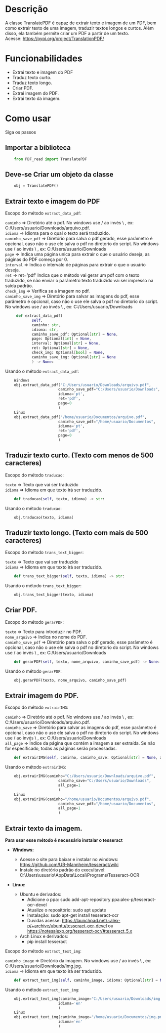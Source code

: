 # Descrição
A classe TranslatePDF é capaz de extrair texto e imagem de um PDF, bem como extrair texto de uma imagem, traduzir textos longos e curtos. Além disso, ela também permite criar um PDF a partir de um texto. <br>
Acesse: https://pypi.org/project/TranslationPDF/

# Funcionabilidades
* Extrai texto e imagem do PDF <br>
* Traduz texto curto. <br>
* Traduz texto longo. <br>
* Criar PDF. <br>
* Extrai imagem do PDF. <br>
* Extrai texto da imagem. <br>

# Como usar
Siga os passos

## Importar a biblioteca <br>
```python
    from PDF_read import TranslatePDF
```

## Deve-se Criar um objeto da classe 

```python
    obj = TranslatePDF()  
```
## Extrair texto e imagem do PDF
Escopo do método `extract_data_pdf`:<br>

`caminho` => Diretório até o pdf. No windows use / ao invés \ , ex: C:/Users/usuario/Downloads/arquivo.pdf. <br>
`idioma` => Idioma para o qual o texto será traduzido. <br>
`caminho_save_pdf` => Diretório para salva o pdf gerado, esse parâmetro é opcional, caso não o use ele salva o pdf no diretorio do script. No windows use / ao invés \ , ex: C:/Users/usuario/Downloads <br>
`page` => Indica uma página unica para extrair o que o usuário deseja, as páginas do PDF começa por 0. <br>
`interval` => Indica o intervalo de páginas  para extrair o que o usuário deseja. <br>
`ret` => ret='pdf' Indica que o método vai gerar um pdf com o texto traduzido, se não enviar o parâmetro texto traduzido vai ser impresso na saída padrão. <br>
`check_img` => Verifica se a imagem no pdf. <br>
`caminho_save_img` => Diretório para salvar as imagens do pdf, esse parâmetro é opcional, caso não o use ele salva o pdf no diretorio do script. No windows use / ao invés \ , ex: C:/Users/usuario/Downloads<br>

```python
     def extract_data_pdf(
            self, 
            caminho: str, 
            idioma: str, 
            caminho_save_pdf: Optional[str] = None,
            page: Optional[int] = None, 
            interval: Optional[str] = None, 
            ret: Optional[str] = None,
            check_img: Optional[bool] = None,
            caminho_save_img: Optional[str] = None
            ) -> None:
```

Usando o método `extract_data_pdf`: <br>


```python
    Windows
    obj.extract_data_pdf("C:/Users/usuario/Downloads/arquivo.pdf", 
                        caminho_save_pdf="C:/Users/usuario/Downloads",
                        idioma='pt',
                        ret='pdf', 
                        page=0
                        )
    Linux
    obj.extract_data_pdf("/home/usuario/Documentos/arquivo.pdf", 
                        caminho_save_pdf="/home/usuario/Documentos",
                        idioma='pt',
                        ret='pdf', 
                        page=0
                        )
```
## Traduzir texto curto. (Texto com menos de 500 caracteres) <br>

Escopo do método `traducao`:<br>

`texto` => Texto que vai ser traduzido <br>
`idioma` => Idioma em que texto irá ser traduzido. <br> 

```python
    def traducao(self, texto, idioma) -> str:
```
Usando o método `traducao`: <br>

```python
    obj.traducao(texto, idioma)
```

## Traduzir texto longo. (Texto com mais de 500 caracteres) <br>

Escopo do método `trans_text_bigger`:<br>

`texto` => Texto que vai ser traduzido <br>
`idioma` => Idioma em que texto irá ser traduzido. <br> 

```python
    def trans_text_bigger(self, texto, idioma) -> str:
```
Usando o método `trans_text_bigger`: <br>

```python
    obj.trans_text_bigger(texto, idioma)
```
## Criar PDF. <br>

Escopo do método `gerarPDF`:<br>

`texto` => Texto para introduzir no PDF. <br>
`nome_arquivo` => Indica no nome do PDF. <br> 
`caminho_save_pdf` => Diretório para salva o pdf gerado, esse parâmetro é opcional, caso não o use ele salva o pdf no diretorio do script. No windows use / ao invés \ , ex: C:/Users/usuario/Downloads <br>

```python
    def gerarPDF(self, texto, nome_arquivo, caminho_save_pdf) -> None:
```
Usando o método `gerarPDF`: <br>

```python
    obj.gerarPDF(texto, nome_arquivo, caminho_save_pdf)
```
## Extrair imagem do PDF. <br>

Escopo do método `extrairIMG`:<br>

`caminho` => Diretório até o pdf. No windows use / ao invés \ , ex: C:/Users/usuario/Downloads/arquivo.pdf. <br>
`caminho_save` => Diretório para salvar as imagens do pdf, esse parâmetro é opcional, caso não o use ele salva o pdf no diretorio do script. No windows use / ao invés \ , ex: C:/Users/usuario/Downloads <br> 
`all_page` => Índice da página que contém a imagem a ser extraída. Se não for especificado, todas as páginas serão processadas. <br>

```python
    def extrairIMG(self, caminho, caminho_save: Optional[str] = None, all_page: Optional[int] = None) -> None:
```
Usando o método `extrairIMG`: <br>

```python
    obj.extrairIMG(caminho="C:/Users/usuario/Downloads/arquivo.pdf", 
                        caminho_save="C:/Users/usuario/Downloads",
                        all_page=1
                        )
    Linux
    obj.extrairIMG(caminho="/home/usuario/Documentos/arquivo.pdf", 
                        caminho_save_pdf="/home/usuario/Documentos",
                        all_page=1
                        )
```
## Extrair texto da imagem. <br>

**Para usar esse método é necessário instalar o tesseract** <br>
- **Windows:**
    * Acesse o site para baixar e instalar no windows: https://github.com/UB-Mannheim/tesseract/wiki <br>
    * Instale no diretório padrão do execultavel: C:\Users\usuario\AppData\Local\Programs\Tesseract-OCR

- **Linux:** <br>
    * Ubuntu e derivados:
        * Adicione o ppa:  sudo add-apt-repository ppa:alex-p/tesseract-ocr-devel
        * Atualize o repositório: sudo apt update
        * Instalação: sudo apt-get install tesseract-ocr
        * Duvidas acesse: https://launchpad.net/~alex-p/+archive/ubuntu/tesseract-ocr-devel ou https://notesalexp.org/tesseract-ocr/#tesseract_5.x
    * Arch Linux e derivados:
        * pip install tesseract

Escopo do método `extract_text_img`:<br>

`caminho_image` => Diretório da imagem. No windows use / ao invés \ , ex: C:/Users/usuario/Downloads/img.jpg. <br>
`idioma` => Idioma em que texto irá ser traduzido. <br>

```python
    def extract_text_img(self, caminho_image, idioma: Optional[str] = None) -> None:
```
Usando o método `extract_text_img`: <br>

```python
    obj.extract_text_img(caminho_image="C:/Users/usuario/Downloads/img.jpg", 
                        idioma='en'
                        )
    Linux
    obj.extract_text_img(caminho_image="/home/usuario/Documentos/img.png", 
                        idioma='en'
                        )
```
